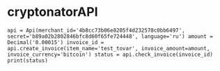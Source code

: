 # cryptonatorAPI

`api = Api(merchant_id='4b8cc73b06e8205f4d232578c0bb6497', secret='b89a02b2802846bfc8d60f65fe724448', language='ru')
amount = Decimal('0.00015')
invoice_id = api.create_invoice(item_name='test_tovar', invoice_amount=amount, invoice_currency='bitcoin')
status = api.check_invoice(invoice_id)
print(status)`
